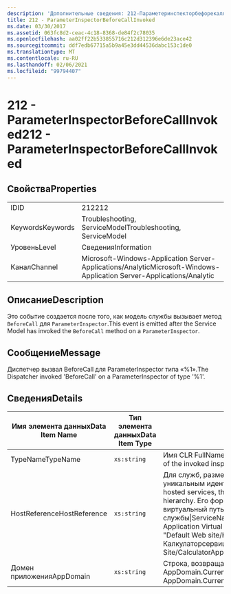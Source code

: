 ```yaml
---
description: 'Дополнительные сведения: 212-Параметеринспекторбефорекаллинвокед'
title: 212 - ParameterInspectorBeforeCallInvoked
ms.date: 03/30/2017
ms.assetid: 063fc8d2-ceac-4c18-8368-de84f2c78035
ms.openlocfilehash: aa02ff22b533855716c212d312396e6de23ace42
ms.sourcegitcommit: ddf7edb67715a5b9a45e3dd44536dabc153c1de0
ms.translationtype: MT
ms.contentlocale: ru-RU
ms.lasthandoff: 02/06/2021
ms.locfileid: "99794407"
---
```

# <a name="212---parameterinspectorbeforecallinvoked"></a><span data-ttu-id="c523a-103">212 - ParameterInspectorBeforeCallInvoked</span><span class="sxs-lookup"><span data-stu-id="c523a-103">212 - ParameterInspectorBeforeCallInvoked</span></span>

## <a name="properties"></a><span data-ttu-id="c523a-104">Свойства</span><span class="sxs-lookup"><span data-stu-id="c523a-104">Properties</span></span>  
  
|||  
|-|-|  
|<span data-ttu-id="c523a-105">ID</span><span class="sxs-lookup"><span data-stu-id="c523a-105">ID</span></span>|<span data-ttu-id="c523a-106">212</span><span class="sxs-lookup"><span data-stu-id="c523a-106">212</span></span>|  
|<span data-ttu-id="c523a-107">Keywords</span><span class="sxs-lookup"><span data-stu-id="c523a-107">Keywords</span></span>|<span data-ttu-id="c523a-108">Troubleshooting, ServiceModel</span><span class="sxs-lookup"><span data-stu-id="c523a-108">Troubleshooting, ServiceModel</span></span>|  
|<span data-ttu-id="c523a-109">Уровень</span><span class="sxs-lookup"><span data-stu-id="c523a-109">Level</span></span>|<span data-ttu-id="c523a-110">Сведения</span><span class="sxs-lookup"><span data-stu-id="c523a-110">Information</span></span>|  
|<span data-ttu-id="c523a-111">Канал</span><span class="sxs-lookup"><span data-stu-id="c523a-111">Channel</span></span>|<span data-ttu-id="c523a-112">Microsoft-Windows-Application Server-Applications/Analytic</span><span class="sxs-lookup"><span data-stu-id="c523a-112">Microsoft-Windows-Application Server-Applications/Analytic</span></span>|  
  
## <a name="description"></a><span data-ttu-id="c523a-113">Описание</span><span class="sxs-lookup"><span data-stu-id="c523a-113">Description</span></span>  

 <span data-ttu-id="c523a-114">Это событие создается после того, как модель службы вызывает метод `BeforeCall` для `ParameterInspector`.</span><span class="sxs-lookup"><span data-stu-id="c523a-114">This event is emitted after the Service Model has invoked the `BeforeCall` method on a `ParameterInspector`.</span></span>  
  
## <a name="message"></a><span data-ttu-id="c523a-115">Сообщение</span><span class="sxs-lookup"><span data-stu-id="c523a-115">Message</span></span>  

 <span data-ttu-id="c523a-116">Диспетчер вызвал BeforeCall для ParameterInspector типа «%1».</span><span class="sxs-lookup"><span data-stu-id="c523a-116">The Dispatcher invoked 'BeforeCall' on a ParameterInspector of type '%1'.</span></span>  
  
## <a name="details"></a><span data-ttu-id="c523a-117">Сведения</span><span class="sxs-lookup"><span data-stu-id="c523a-117">Details</span></span>  
  
|<span data-ttu-id="c523a-118">Имя элемента данных</span><span class="sxs-lookup"><span data-stu-id="c523a-118">Data Item Name</span></span>|<span data-ttu-id="c523a-119">Тип элемента данных</span><span class="sxs-lookup"><span data-stu-id="c523a-119">Data Item Type</span></span>|<span data-ttu-id="c523a-120">Описание</span><span class="sxs-lookup"><span data-stu-id="c523a-120">Description</span></span>|  
|--------------------|--------------------|-----------------|  
|<span data-ttu-id="c523a-121">TypeName</span><span class="sxs-lookup"><span data-stu-id="c523a-121">TypeName</span></span>|`xs:string`|<span data-ttu-id="c523a-122">Имя CLR FullName типа вызванного инспектора.</span><span class="sxs-lookup"><span data-stu-id="c523a-122">The CLR FullName of the invoked inspector's type.</span></span>|  
|<span data-ttu-id="c523a-123">HostReference</span><span class="sxs-lookup"><span data-stu-id="c523a-123">HostReference</span></span>|`xs:string`|<span data-ttu-id="c523a-124">Для служб, размещенных на веб-узле, это поле является уникальным идентификатором службы в веб-иерархии.</span><span class="sxs-lookup"><span data-stu-id="c523a-124">For Web-hosted services, this field uniquely identifies the service in the Web hierarchy.</span></span> <span data-ttu-id="c523a-125">Его формат определяется как "имя веб-сайта виртуальный путь к приложению&#124;виртуальный путь службы&#124;ServiceName".</span><span class="sxs-lookup"><span data-stu-id="c523a-125">Its format is defined as 'Web Site Name Application Virtual Path&#124;Service Virtual Path&#124;ServiceName'.</span></span> <span data-ttu-id="c523a-126">Пример: "Default Web site/Калкулатораппликатион&#124;/Калкулаторсервице.СВК&#124;CalculatorService".</span><span class="sxs-lookup"><span data-stu-id="c523a-126">Example: 'Default Web Site/CalculatorApplication&#124;/CalculatorService.svc&#124;CalculatorService'.</span></span>|  
|<span data-ttu-id="c523a-127">Домен приложения</span><span class="sxs-lookup"><span data-stu-id="c523a-127">AppDomain</span></span>|`xs:string`|<span data-ttu-id="c523a-128">Строка, возвращаемая AppDomain.CurrentDomain.FriendlyName.</span><span class="sxs-lookup"><span data-stu-id="c523a-128">The string returned by AppDomain.CurrentDomain.FriendlyName.</span></span>|
